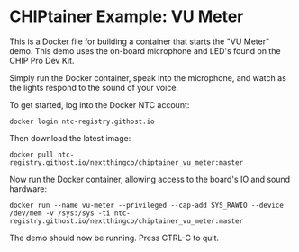 # CHIPtainer Example: VU Meter

This is a Docker file for building a container that starts the "VU Meter" demo. This demo uses the on-board microphone and LED's found on the CHIP Pro Dev Kit.

Simply run the Docker container, speak into the microphone, and watch as the lights respond to the sound of your voice.

To get started, log into the Docker NTC account:

```
docker login ntc-registry.githost.io
```

Then download the latest image:

```
docker pull ntc-registry.githost.io/nextthingco/chiptainer_vu_meter:master
```

Now run the Docker container, allowing access to the board's IO and sound hardware:

```
docker run --name vu-meter --privileged --cap-add SYS_RAWIO --device /dev/mem -v /sys:/sys -ti ntc-registry.githost.io/nextthingco/chiptainer_vu_meter:master
```

The demo should now be running. Press CTRL-C to quit.